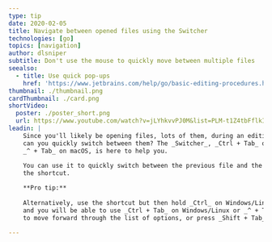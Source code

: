 ```yaml
---
type: tip
date: 2020-02-05
title: Navigate between opened files using the Switcher
technologies: [go]
topics: [navigation]
author: dlsniper
subtitle: Don't use the mouse to quickly move between multiple files
seealso:
  - title: Use quick pop-ups
    href: 'https://www.jetbrains.com/help/go/basic-editing-procedures.html#quick_popups'
thumbnail: ./thumbnail.png
cardThumbnail: ./card.png
shortVideo:
  poster: ./poster_short.png
  url: https://www.youtube.com/watch?v=jLYhkvvPJ0M&list=PLM-t1Z4tbFflkIOaap4P-BV30ZrZwrDld&index=9
leadin: |
    Since you'll likely be opening files, lots of them, during an editing session how
    can you quickly switch between them? The _Switcher_, _Ctrl + Tab_ on Windows/Linux or
    _^ + Tab_ on macOS, is here to help you. 
    
    You can use it to quickly switch between the previous file and the current one using 
    the shortcut.

    **Pro tip:**
    
    Alternatively, use the shortcut but then hold _Ctrl_ on Windows/Linux or _Shift_ on macOS,
    and you will be able to use _Ctrl + Tab_ on Windows/Linux or _^ + Tab_ on macOS again
    to move forward through the list of options, or press _Shift + Tab_ and move backward.

---
```

